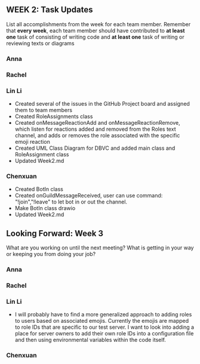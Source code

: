 ## WEEK 2: Task Updates

List all accomplishments from the week for each team member. Remember that **every week**, each team member should have contributed to **at least one** task of consisting of writing code and **at least one** task of writing or reviewing texts or diagrams

### Anna
### Rachel
### Lin Li
- Created several of the issues in the GitHub Project board and assigned them to team members
- Created RoleAssignments class
- Created onMessageReactionAdd and onMessageReactionRemove, which listen for reactions added and removed
from the Roles text channel, and adds or removes the role associated with the specific emoji reaction
- Created UML Class Diagram for DBVC and added main class and RoleAssignment class
- Updated Week2.md
### Chenxuan
- Created BotIn class
- Created onGuildMessageReceived, user can use command: "!join","!leave" to let bot in or out the channel.
- Make BotIn class drawio
- Updated Week2.md

## Looking Forward: Week 3
What are you working on until the next meeting? What is getting in your way or keeping you from doing your job?

### Anna
### Rachel
### Lin Li
- I will probably have to find a more generalized approach to adding roles to users based on associated emojis. Currently
the emojis are mapped to role IDs that are specific to our test server. I want to look into adding a place for
server owners to add their own role IDs into a configuration file and then using environmental variables within the code itself.
### Chenxuan
